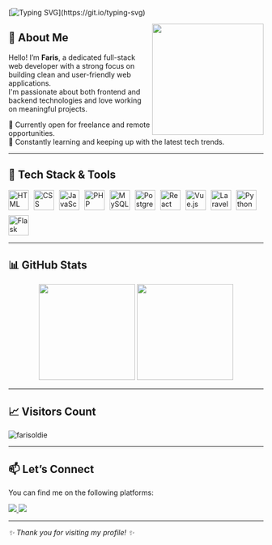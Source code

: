 <!-- GitHub Profile README -->

<!-- Typing animation header -->

[![Typing SVG](https://readme-typing-svg.demolab.com?font=Fira+Code&pause=1000&color=5F9BE7&width=435&lines=Hi+there!+I'm+Moch+Faris+Oldie.;A+passionate+Full-Stack+Web+Developer.)](https://git.io/typing-svg)

<!-- Right-side GIF -->
<img src="https://media1.tenor.com/m/YUzRkMOL-3EAAAAC/programming-computer-frog.gif" align="right" width="220"/>

## 👋 About Me

Hello! I’m **Faris**, a dedicated full-stack web developer with a strong focus on building clean and user-friendly web applications.  
I'm passionate about both frontend and backend technologies and love working on meaningful projects.

💼 Currently open for freelance and remote opportunities.  
🌱 Constantly learning and keeping up with the latest tech trends.

---

## 🧰 Tech Stack & Tools

<div style="display: flex; gap: 10px; flex-wrap: wrap;">
  <img src="https://cdn.jsdelivr.net/gh/devicons/devicon/icons/html5/html5-original.svg" height="40" alt="HTML" />
  <img src="https://cdn.jsdelivr.net/gh/devicons/devicon/icons/css3/css3-original.svg" height="40" alt="CSS" />
  <img src="https://cdn.jsdelivr.net/gh/devicons/devicon/icons/javascript/javascript-original.svg" height="40" alt="JavaScript" />
  <img src="https://cdn.jsdelivr.net/gh/devicons/devicon/icons/php/php-original.svg" height="40" alt="PHP" />
  <img src="https://cdn.jsdelivr.net/gh/devicons/devicon/icons/mysql/mysql-original-wordmark.svg" height="40" alt="MySQL" />
  <img src="https://cdn.jsdelivr.net/gh/devicons/devicon/icons/postgresql/postgresql-original-wordmark.svg" height="40" alt="PostgreSQL" />
  <img src="https://cdn.jsdelivr.net/gh/devicons/devicon/icons/react/react-original.svg" height="40" alt="React" />
  <img src="https://cdn.jsdelivr.net/gh/devicons/devicon/icons/vuejs/vuejs-original.svg" height="40" alt="Vue.js" />
  <img src="https://cdn.jsdelivr.net/gh/devicons/devicon/icons/laravel/laravel-plain.svg" height="40" alt="Laravel" />
  <img src="https://cdn.jsdelivr.net/gh/devicons/devicon/icons/python/python-original.svg" height="40" alt="Python" />
  <img src="https://cdn.jsdelivr.net/gh/devicons/devicon/icons/flask/flask-original.svg" height="40" alt="Flask" />
</div>

---

## 📊 GitHub Stats

<div align="center">
  <img height="190px" src="https://github-readme-stats.vercel.app/api?username=oldie123&show_icons=true&theme=github_dark&include_all_commits=true&count_private=true"/>
  <img height="190px" src="https://github-readme-stats.vercel.app/api/top-langs/?username=oldie123&layout=compact&langs_count=6&theme=github_dark"/>
</div>

---

## 📈 Visitors Count

<p align="left">
  <img src="https://komarev.com/ghpvc/?username=oldie123&label=Profile+views&color=5F9BE7&style=flat" alt="farisoldie" />
</p>

---

## 📫 Let’s Connect

You can find me on the following platforms:

<a href="https://www.linkedin.com/in/faris-oldie" target="_blank">
  <img src="https://img.shields.io/badge/-LinkedIn-%230077B5?style=for-the-badge&logo=linkedin&logoColor=white">
</a>
<a href="mailto:farisoldie@gmail.com">
  <img src="https://img.shields.io/badge/-Gmail-D14836?style=for-the-badge&logo=gmail&logoColor=white">
</a>

---

_✨ Thank you for visiting my profile! ✨_
